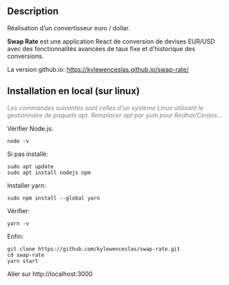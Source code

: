 ## Description
Réalisation d’un convertisseur euro / dollar.

**Swap Rate** est une application React de conversion de devises EUR/USD avec des fonctionnalités avancées de taux fixe et d'historique des conversions.

La version github.io: https://kylewenceslas.github.io/swap-rate/

## Installation en local (sur linux)

*<span style="color: gray">Les commandes suivantes sont celles d'un système Linux utilisant le gestionnaire de paquets apt. Remplacer apt par yum pour Redhat/Centos...</span>*

Vérifier Node.js:
```
node -v
```

Si pas installé:
```
sudo apt update
sudo apt install nodejs npm
```

Installer yarn:
```
sudo npm install --global yarn
```

Vérifier:
```
yarn -v
```

Enfin:
```
git clone https://github.com/kylewenceslas/swap-rate.git
cd swap-rate
yarn start
```

Aller sur http://localhost:3000
